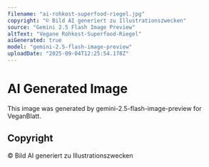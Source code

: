 ```yaml
---
filename: "ai-rohkost-superfood-riegel.jpg"
copyright: "© Bild AI generiert zu Illustrationszwecken"
source: "Gemini 2.5 Flash Image Preview"
altText: "Vegane Rohkost-Superfood-Riegel"
aiGenerated: true
model: "gemini-2.5-flash-image-preview"
uploadDate: "2025-09-04T12:25:54.178Z"
---
```


# AI Generated Image

This image was generated by gemini-2.5-flash-image-preview for VeganBlatt.

## Copyright
© Bild AI generiert zu Illustrationszwecken
